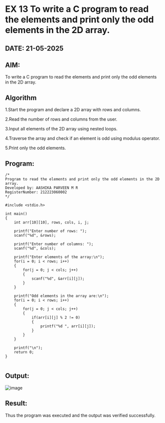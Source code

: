 # EX 13 To write a C program to read the elements and print only the odd elements in the 2D array.
## DATE: 21-05-2025
## AIM:
To write a C program to read the elements and print only the odd elements in the 2D array.

## Algorithm
1.Start the program and declare a 2D array with rows and columns.

2.Read the number of rows and columns from the user.

3.Input all elements of the 2D array using nested loops.

4.Traverse the array and check if an element is odd using modulus operator.

5.Print only the odd elements.   

## Program:
```
/*
Program to read the elements and print only the odd elements in the 2D array.
Developed by: AASHIKA PARVEEN M R 
RegisterNumber: 212223060002  
*/

#include <stdio.h>

int main()
{
    int arr[10][10], rows, cols, i, j;

    printf("Enter number of rows: ");
    scanf("%d", &rows);

    printf("Enter number of columns: ");
    scanf("%d", &cols);

    printf("Enter elements of the array:\n");
    for(i = 0; i < rows; i++)
    {
        for(j = 0; j < cols; j++)
        {
            scanf("%d", &arr[i][j]);
        }
    }

    printf("Odd elements in the array are:\n");
    for(i = 0; i < rows; i++)
    {
        for(j = 0; j < cols; j++)
        {
            if(arr[i][j] % 2 != 0)
            {
                printf("%d ", arr[i][j]);
            }
        }
    }

    printf("\n");
    return 0;
}


```

## Output:
![image](https://github.com/user-attachments/assets/61232fe3-027a-44d9-ab06-e091a04693be)



## Result:
Thus the program was executed and the output was verified successfully.
